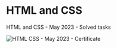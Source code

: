 # HTML and CSS
HTML and CSS - May 2023 - Solved tasks

![HTML   CSS - May 2023 - Certificate](https://github.com/DSMalamov/HTMLandCSS/assets/114019382/5c525633-a296-4b6c-b0ea-7363fdf7a45f)
